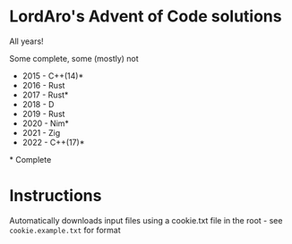 # LordAro's Advent of Code solutions

All years!

Some complete, some (mostly) not

* 2015 - C++(14)*
* 2016 - Rust
* 2017 - Rust*
* 2018 - D
* 2019 - Rust
* 2020 - Nim*
* 2021 - Zig
* 2022 - C++(17)*

\* Complete

# Instructions
Automatically downloads input files using a cookie.txt file in the root - see `cookie.example.txt` for format
